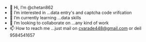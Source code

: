 - 👋 Hi, I’m @chetan862
- 👀 I’m interested in ...data entry's and captcha code vrifcation
- 🌱 I’m currently learning ...data skills
- 💞️ I’m looking to collaborate on ...any kind of work
- 📫 How to reach me ...just mail on cvarade448@gmail.com or deil 9584541657

<!---
chetan862/chetan862 is a ✨ special ✨ repository because its `README.md` (this file) appears on your GitHub profile.
You can click the Preview link to take a look at your changes.
--->
